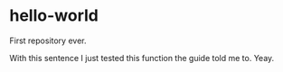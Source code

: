 # hello-world
First repository ever.

With this sentence I just tested this function the guide told me to.
Yeay.
